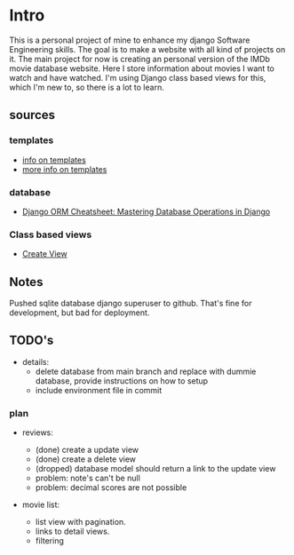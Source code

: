 # Intro

This is a personal project of mine to enhance my django Software Engineering skills.
The goal is to make a website with all kind of projects on it.
The main project for now is creating an personal version of the IMDb movie database website. Here I store information about movies I want to watch and have watched. I'm using Django class based views for this, which I'm new to, so there is a lot to learn. 

## sources

### templates

- [info on templates](https://dev.to/scofieldidehen/mastering-django-templates-a-guide-to-advanced-features-and-best-practices-25pe)
- [more info on templates](https://www.pythontutorial.net/django-tutorial/django-templates/)

### database

- [Django ORM Cheatsheet: Mastering Database Operations in Django](https://djangocentral.com/django-orm-cheatsheet/)

### Class based views

- [Create View](https://www.pythontutorial.net/django-tutorial/django-createview/)

## Notes

Pushed sqlite database django superuser to github.
That's fine for development, but bad for deployment.

## TODO's

- details:
    - delete database from main branch and replace with dummie database, provide instructions on how to setup
    - include environment file in commit

### plan

- reviews:
    - (done) create a update view
    - (done) create a delete view
    - (dropped) database model should return a link to the update view
    - problem: note's can't be null
    - problem: decimal scores are not possible

- movie list:
    - list view with pagination.
    - links to detail views.
    - filtering



